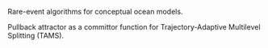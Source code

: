 Rare-event algorithms for conceptual ocean models.

Pullback attractor as a committor function for Trajectory-Adaptive Multilevel Splitting (TAMS).
